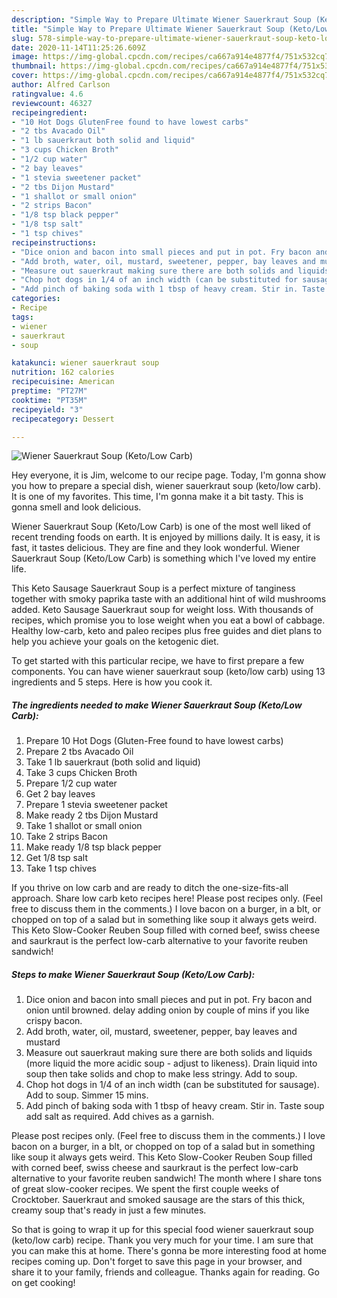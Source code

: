 ```yaml
---
description: "Simple Way to Prepare Ultimate Wiener Sauerkraut Soup (Keto/Low Carb)"
title: "Simple Way to Prepare Ultimate Wiener Sauerkraut Soup (Keto/Low Carb)"
slug: 578-simple-way-to-prepare-ultimate-wiener-sauerkraut-soup-keto-low-carb
date: 2020-11-14T11:25:26.609Z
image: https://img-global.cpcdn.com/recipes/ca667a914e4877f4/751x532cq70/wiener-sauerkraut-soup-ketolow-carb-recipe-main-photo.jpg
thumbnail: https://img-global.cpcdn.com/recipes/ca667a914e4877f4/751x532cq70/wiener-sauerkraut-soup-ketolow-carb-recipe-main-photo.jpg
cover: https://img-global.cpcdn.com/recipes/ca667a914e4877f4/751x532cq70/wiener-sauerkraut-soup-ketolow-carb-recipe-main-photo.jpg
author: Alfred Carlson
ratingvalue: 4.6
reviewcount: 46327
recipeingredient:
- "10 Hot Dogs GlutenFree found to have lowest carbs"
- "2 tbs Avacado Oil"
- "1 lb sauerkraut both solid and liquid"
- "3 cups Chicken Broth"
- "1/2 cup water"
- "2 bay leaves"
- "1 stevia sweetener packet"
- "2 tbs Dijon Mustard"
- "1 shallot or small onion"
- "2 strips Bacon"
- "1/8 tsp black pepper"
- "1/8 tsp salt"
- "1 tsp chives"
recipeinstructions:
- "Dice onion and bacon into small pieces and put in pot. Fry bacon and onion until browned. delay adding onion by couple of mins if you like crispy bacon."
- "Add broth, water, oil, mustard, sweetener, pepper, bay leaves and mustard"
- "Measure out sauerkraut making sure there are both solids and liquids (more liquid the more acidic soup - adjust to likeness). Drain liquid into soup then take solids and chop to make less stringy. Add to soup."
- "Chop hot dogs in 1/4 of an inch width (can be substituted for sausage). Add to soup. Simmer 15 mins."
- "Add pinch of baking soda with 1 tbsp of heavy cream. Stir in. Taste soup add salt as required. Add chives as a garnish."
categories:
- Recipe
tags:
- wiener
- sauerkraut
- soup

katakunci: wiener sauerkraut soup 
nutrition: 162 calories
recipecuisine: American
preptime: "PT27M"
cooktime: "PT35M"
recipeyield: "3"
recipecategory: Dessert

---
```



![Wiener Sauerkraut Soup (Keto/Low Carb)](https://img-global.cpcdn.com/recipes/ca667a914e4877f4/751x532cq70/wiener-sauerkraut-soup-ketolow-carb-recipe-main-photo.jpg)

Hey everyone, it is Jim, welcome to our recipe page. Today, I'm gonna show you how to prepare a special dish, wiener sauerkraut soup (keto/low carb). It is one of my favorites. This time, I'm gonna make it a bit tasty. This is gonna smell and look delicious.

Wiener Sauerkraut Soup (Keto/Low Carb) is one of the most well liked of recent trending foods on earth. It is enjoyed by millions daily. It is easy, it is fast, it tastes delicious. They are fine and they look wonderful. Wiener Sauerkraut Soup (Keto/Low Carb) is something which I've loved my entire life.

This Keto Sausage Sauerkraut Soup is a perfect mixture of tanginess together with smoky paprika taste with an additional hint of wild mushrooms added. Keto Sausage Sauerkraut soup for weight loss. With thousands of recipes, which promise you to lose weight when you eat a bowl of cabbage. Healthy low-carb, keto and paleo recipes plus free guides and diet plans to help you achieve your goals on the ketogenic diet.


To get started with this particular recipe, we have to first prepare a few components. You can have wiener sauerkraut soup (keto/low carb) using 13 ingredients and 5 steps. Here is how you cook it.

<!--inarticleads1-->

##### The ingredients needed to make Wiener Sauerkraut Soup (Keto/Low Carb):

1. Prepare 10 Hot Dogs (Gluten-Free found to have lowest carbs)
1. Prepare 2 tbs Avacado Oil
1. Take 1 lb sauerkraut (both solid and liquid)
1. Take 3 cups Chicken Broth
1. Prepare 1/2 cup water
1. Get 2 bay leaves
1. Prepare 1 stevia sweetener packet
1. Make ready 2 tbs Dijon Mustard
1. Take 1 shallot or small onion
1. Take 2 strips Bacon
1. Make ready 1/8 tsp black pepper
1. Get 1/8 tsp salt
1. Take 1 tsp chives


If you thrive on low carb and are ready to ditch the one-size-fits-all approach. Share low carb keto recipes here! Please post recipes only. (Feel free to discuss them in the comments.) I love bacon on a burger, in a blt, or chopped on top of a salad but in something like soup it always gets weird. This Keto Slow-Cooker Reuben Soup filled with corned beef, swiss cheese and saurkraut is the perfect low-carb alternative to your favorite reuben sandwich! 

<!--inarticleads2-->

##### Steps to make Wiener Sauerkraut Soup (Keto/Low Carb):

1. Dice onion and bacon into small pieces and put in pot. Fry bacon and onion until browned. delay adding onion by couple of mins if you like crispy bacon.
1. Add broth, water, oil, mustard, sweetener, pepper, bay leaves and mustard
1. Measure out sauerkraut making sure there are both solids and liquids (more liquid the more acidic soup - adjust to likeness). Drain liquid into soup then take solids and chop to make less stringy. Add to soup.
1. Chop hot dogs in 1/4 of an inch width (can be substituted for sausage). Add to soup. Simmer 15 mins.
1. Add pinch of baking soda with 1 tbsp of heavy cream. Stir in. Taste soup add salt as required. Add chives as a garnish.


Please post recipes only. (Feel free to discuss them in the comments.) I love bacon on a burger, in a blt, or chopped on top of a salad but in something like soup it always gets weird. This Keto Slow-Cooker Reuben Soup filled with corned beef, swiss cheese and saurkraut is the perfect low-carb alternative to your favorite reuben sandwich! The month where I share tons of great slow-cooker recipes. We spent the first couple weeks of Crocktober. Sauerkraut and smoked sausage are the stars of this thick, creamy soup that&#39;s ready in just a few minutes. 

So that is going to wrap it up for this special food wiener sauerkraut soup (keto/low carb) recipe. Thank you very much for your time. I am sure that you can make this at home. There's gonna be more interesting food at home recipes coming up. Don't forget to save this page in your browser, and share it to your family, friends and colleague. Thanks again for reading. Go on get cooking!
